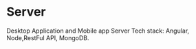# Server
Desktop Application and Mobile app Server 
Tech stack: Angular, Node,RestFul API, MongoDB.
